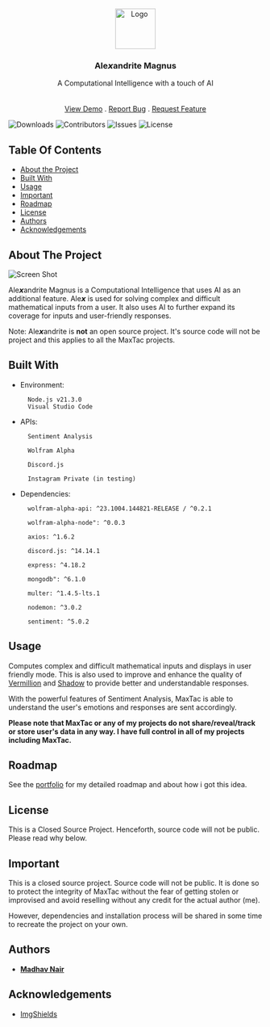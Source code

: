 <br/>
<p align="center">
  <a href="https://github.com/theoneandonlyshadow/Alexandrite-Magnus">
    <img src="images/logo.png" alt="Logo" width="80" height="80">
  </a>

  <h3 align="center">Ale𝙭andrite Magnus</h3>

  <p align="center">
    A Computational Intelligence with a touch of AI
    <br/>
    <br/>
    <br/>
    <a href="https://github.com/theoneandonlyshadow/Alexandrite-Magnus">View Demo</a>
    .
    <a href="https://github.com/theoneandonlyshadow/Alexandrite-Magnus/issues">Report Bug</a>
    .
    <a href="https://github.com/theoneandonlyshadow/Alexandrite-Magnus/issues">Request Feature</a>
  </p>
</p>

![Downloads](https://img.shields.io/github/downloads/theoneandonlyshadow/Alexandrite-Magnus/total) ![Contributors](https://img.shields.io/github/contributors/ShaanCoding/ReadME-Generator?color=dark-green) ![Issues](https://img.shields.io/github/issues/ShaanCoding/ReadME-Generator) ![License](https://img.shields.io/github/license/ShaanCoding/ReadME-Generator) 

## Table Of Contents

* [About the Project](#about-the-project)
* [Built With](#built-with)
* [Usage](#usage)
* [Important](#important)
* [Roadmap](#roadmap)
* [License](#license)
* [Authors](#authors)
* [Acknowledgements](#acknowledgements)

## About The Project

![Screen Shot](images/screenshot.png)

Ale𝙭andrite Magnus is a Computational Intelligence that uses AI as an additional feature. Ale𝙭 is used for solving complex and difficult mathematical inputs from a user. It also uses AI to further expand its coverage for inputs and user-friendly responses.

Note: Ale𝙭andrite is **not** an open source project. It's source code will not be project and this applies to all the MaxTac projects.

## Built With

- Environment:

        Node.js v21.3.0
        Visual Studio Code

- APIs:
  
        Sentiment Analysis

        Wolfram Alpha

        Discord.js

        Instagram Private (in testing)

- Dependencies:
  
        wolfram-alpha-api: ^23.1004.144821-RELEASE / ^0.2.1

        wolfram-alpha-node": ^0.0.3

        axios: ^1.6.2

        discord.js: ^14.14.1

        express: ^4.18.2

        mongodb": ^6.1.0

        multer: ^1.4.5-lts.1

        nodemon: ^3.0.2

        sentiment: ^5.0.2

## Usage

Computes complex and difficult mathematical inputs and displays in user friendly mode. This is also used to improve and enhance the quality of [Vermillion](https://github.com/theoneandonlyshadow/Scarlett-Vermillion/) and [Shadow](https://github.com/theoneandonlyshado/Maximus-Shadow/) to provide better and understandable responses.

With the powerful features of Sentiment Analysis, MaxTac is able to understand the user's emotions and responses are sent accordingly.

**Please note that MaxTac or any of my projects do not share/reveal/track or store user's data in any way. I have full control in all of my projects including MaxTac.**

## Roadmap

See the [portfolio](https://theoneandonlyshadow.github.io/madhav.github.io/) for my detailed roadmap and about how i got this idea.

## License

This is a Closed Source Project. Henceforth, source code will not be public. Please read why below.

## Important

This is a closed source project. Source code will not be public. It is done so to protect the integrity of MaxTac without the fear of getting stolen or improvised and avoid reselling without any credit for the actual author (me).

However, dependencies and installation process will be shared in some time to recreate the project on your own.

## Authors

* **[Madhav Nair](https://github.com/theoneandonlyshadow/)**

## Acknowledgements

* [ImgShields](https://shields.io/)
